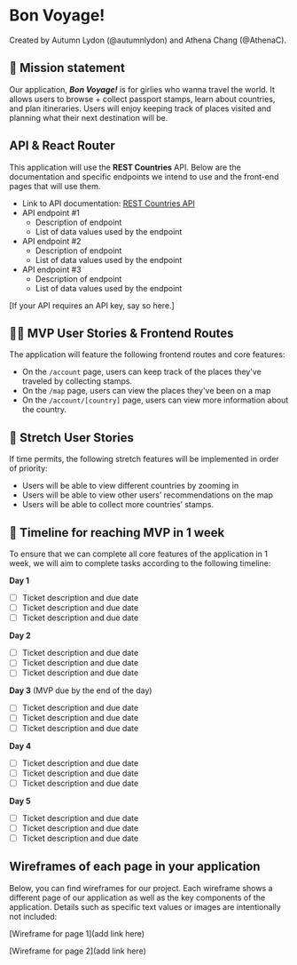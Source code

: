 # Bon Voyage!

Created by Autumn Lydon (@autumnlydon) and Athena Chang (@AthenaC).

## 🚀 Mission statement

Our application, ***Bon Voyage!*** is for girlies who wanna travel the world. It allows users to browse + collect passport stamps, learn about countries, and plan itineraries. Users will enjoy keeping track of places visited and planning what their next destination will be.

## API & React Router

This application will use the **REST Countries** API. Below are the documentation and specific endpoints we intend to use and the front-end pages that will use them.

- Link to API documentation: [REST Countries API](https://restcountries.com/)
- API endpoint #1
  - Description of endpoint
  - List of data values used by the endpoint
- API endpoint #2
  - Description of endpoint
  - List of data values used by the endpoint
- API endpoint #3
  - Description of endpoint
  - List of data values used by the endpoint

[If your API requires an API key, say so here.]

## 👩‍💻 MVP User Stories & Frontend Routes

The application will feature the following frontend routes and core features:

* On the `/account` page, users can keep track of the places they've traveled by collecting stamps.
* On the `/map` page, users can view the places they've been on a map
* On the `/account/[country]` page, users can view more information about the country.

## 🤔 Stretch User Stories

If time permits, the following stretch features will be implemented in order of priority:

* Users will be able to view different countries by zooming in
* Users will be able to view other users’ recommendations on the map
* Users will be able to collect more countries’ stamps.

## 📆 Timeline for reaching MVP in 1 week

To ensure that we can complete all core features of the application in 1 week, we will aim to complete tasks according to the following timeline:

**Day 1**
- [ ] Ticket description and due date
- [ ] Ticket description and due date
- [ ] Ticket description and due date

**Day 2**
- [ ] Ticket description and due date
- [ ] Ticket description and due date
- [ ] Ticket description and due date

**Day 3** (MVP due by the end of the day)
- [ ] Ticket description and due date
- [ ] Ticket description and due date
- [ ] Ticket description and due date

**Day 4**
- [ ] Ticket description and due date
- [ ] Ticket description and due date
- [ ] Ticket description and due date

**Day 5**
- [ ] Ticket description and due date
- [ ] Ticket description and due date
- [ ] Ticket description and due date

## Wireframes of each page in your application

Below, you can find wireframes for our project. Each wireframe shows a different page of our application as well as the key components of the application. Details such as specific text values or images are intentionally not included:

[Wireframe for page 1](add link here)

[Wireframe for page 2](add link here)
